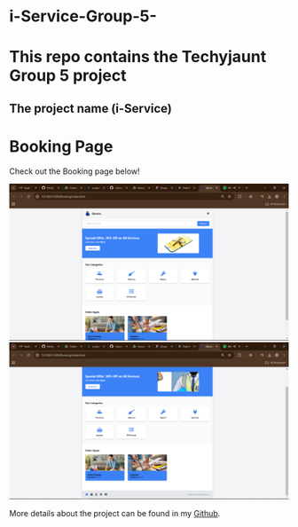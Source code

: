 # i-Service-Group-5-

# This repo contains the Techyjaunt Group 5 project
## The project name (i-Service) 

# Booking Page

Check out the Booking page below!

![Booking Page Screenshot](./assets/Screenshot%20(137).png)
![Booking Page Screenshot](./assets/Screenshot%20(138).png)

More details about the project can be found in my [Github](https://github.com/Hnn3y).
